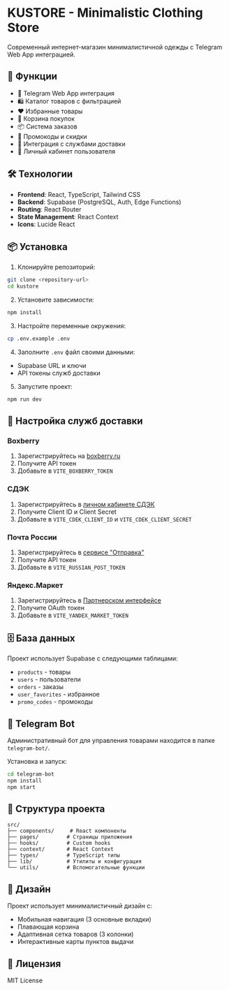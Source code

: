 # KUSTORE - Minimalistic Clothing Store

Современный интернет-магазин минималистичной одежды с Telegram Web App интеграцией.

## 🚀 Функции

- 📱 Telegram Web App интеграция
- 🛍️ Каталог товаров с фильтрацией
- ❤️ Избранные товары
- 🛒 Корзина покупок
- 📦 Система заказов
- 🎫 Промокоды и скидки
- 🚚 Интеграция с службами доставки
- 👤 Личный кабинет пользователя

## 🛠 Технологии

- **Frontend**: React, TypeScript, Tailwind CSS
- **Backend**: Supabase (PostgreSQL, Auth, Edge Functions)
- **Routing**: React Router
- **State Management**: React Context
- **Icons**: Lucide React

## 📦 Установка

1. Клонируйте репозиторий:
```bash
git clone <repository-url>
cd kustore
```

2. Установите зависимости:
```bash
npm install
```

3. Настройте переменные окружения:
```bash
cp .env.example .env
```

4. Заполните `.env` файл своими данными:
- Supabase URL и ключи
- API токены служб доставки

5. Запустите проект:
```bash
npm run dev
```

## 🚚 Настройка служб доставки

### Boxberry
1. Зарегистрируйтесь на [boxberry.ru](https://boxberry.ru/integration/)
2. Получите API токен
3. Добавьте в `VITE_BOXBERRY_TOKEN`

### СДЭК
1. Зарегистрируйтесь в [личном кабинете СДЭК](https://www.cdek.ru/clients/integrator.html)
2. Получите Client ID и Client Secret
3. Добавьте в `VITE_CDEK_CLIENT_ID` и `VITE_CDEK_CLIENT_SECRET`

### Почта России
1. Зарегистрируйтесь в [сервисе "Отправка"](https://otpravka.pochta.ru/)
2. Получите API токен
3. Добавьте в `VITE_RUSSIAN_POST_TOKEN`

### Яндекс.Маркет
1. Зарегистрируйтесь в [Партнерском интерфейсе](https://partner.market.yandex.ru/)
2. Получите OAuth токен
3. Добавьте в `VITE_YANDEX_MARKET_TOKEN`

## 🗄️ База данных

Проект использует Supabase с следующими таблицами:
- `products` - товары
- `users` - пользователи
- `orders` - заказы
- `user_favorites` - избранное
- `promo_codes` - промокоды

## 🤖 Telegram Bot

Административный бот для управления товарами находится в папке `telegram-bot/`.

Установка и запуск:
```bash
cd telegram-bot
npm install
npm start
```

## 📱 Структура проекта

```
src/
├── components/     # React компоненты
├── pages/         # Страницы приложения
├── hooks/         # Custom hooks
├── context/       # React Context
├── types/         # TypeScript типы
├── lib/           # Утилиты и конфигурация
└── utils/         # Вспомогательные функции
```

## 🎨 Дизайн

Проект использует минималистичный дизайн с:
- Мобильная навигация (3 основные вкладки)
- Плавающая корзина
- Адаптивная сетка товаров (3 колонки)
- Интерактивные карты пунктов выдачи

## 📄 Лицензия

MIT License